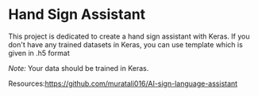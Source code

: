 # Hand Sign Assistant

This project is dedicated to create a hand sign assistant with Keras.
If you don't have any trained datasets in Keras, you can use template which is given in .h5 format

*Note:* Your data should be trained in Keras.

Resources:https://github.com/muratali016/AI-sign-language-assistant

